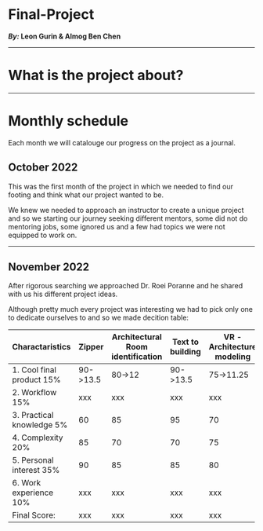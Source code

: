 # Final-Project
**_By:_ Leon Gurin & Almog Ben Chen**

___

# What is the project about?

___
# Monthly schedule
Each month we will catalouge our progress on the project as a journal.

## October 2022

This was the first month of the project in which we needed to find our footing and think what our project wanted to be.

We knew we needed to approach an instructor to create a unique project and so we starting our journey seeking different mentors, some did not do mentoring jobs, some ignored us and a few had topics we were not equipped to work on.

___

## November 2022

After rigorous searching we approached Dr. Roei Poranne and he shared with us his different project ideas.

Although pretty much every project was interesting we had to pick only one to dedicate ourselves to and so we made decition table:

| Charactaristics | Zipper | Architectural Room identification | Text to building | VR - Architecture modeling | VR - controlling robots | Redirected Walking | Geometric analysis 
 | -------- | -------- | -------- | -------- | -------- | -------- | -------- | -------- |
 | 1. Cool final product 15% | 90->13.5 | 80->12 | 90->13.5 | 75->11.25 | 65->9.75 | 50->7.5 | xxx | 
 | 2. Workflow 15%           | xxx      | xxx    | xxx      | xxx       | xxx      | xxx     | xxx | 
 | 3. Practical knowledge 5% | 60       | 85     | 95       | 70        | 70       | 70      | xxx | 
 | 4. Complexity 20%         | 85       | 70     | 70       | 75        | 80       | 75      | xxx | 
 | 5. Personal interest 35%  | 90       | 85     | 85       | 80        | 85       | 70      | xxx | 
 | 6. Work experience 10%    | xxx      | xxx    | xxx      | xxx       | xxx      | xxx     | xxx | 
 | Final Score:              | xxx      | xxx    | xxx      | xxx       | xxx      | xxx     | xxx |
